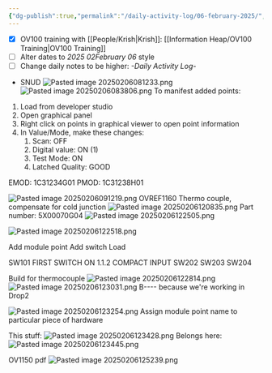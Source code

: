 ```yaml
---
{"dg-publish":true,"permalink":"/daily-activity-log/06-february-2025/","noteIcon":"","created":"2025-02-06T07:48:28.584-06:00"}
---
```


- [x] OV100 training with [[People/Krish\|Krish]]: [[Information Heap/OV100 Training\|OV100 Training]]
- [ ] Alter dates to *2025 02February 06* style
- [ ] Change daily notes to be higher: *-Daily Activity Log-*

- SNUD
![Pasted image 20250206081233.png](/img/user/Pasted%20image%2020250206081233.png)
![Pasted image 20250206083806.png](/img/user/Pasted%20image%2020250206083806.png)
To manifest added points:
1. Load from developer studio
2. Open graphical panel
3. Right click on points in graphical viewer to open point information
4. In Value/Mode, make these changes:
	1. Scan: OFF
	2. Digital value: ON (1)
	3. Test Mode: ON
	4. Latched Quality: GOOD

EMOD: 1C31234G01
PMOD: 1C31238H01

![Pasted image 20250206091219.png](/img/user/Pasted%20image%2020250206091219.png)
 OVREF1160
 Thermo couple, compensate for cold junction
 ![Pasted image 20250206120835.png](/img/user/Pasted%20image%2020250206120835.png)
 Part number: 5X00070G04
 ![Pasted image 20250206122505.png](/img/user/Pasted%20image%2020250206122505.png)
 
 ![Pasted image 20250206122518.png](/img/user/Pasted%20image%2020250206122518.png)


Add module point
Add switch
Load

SW101 FIRST SWITCH ON 1.1.2 COMPACT INPUT
SW202 SW203 SW204


Build for thermocouple
![Pasted image 20250206122814.png](/img/user/Pasted%20image%2020250206122814.png)
![Pasted image 20250206123031.png](/img/user/Pasted%20image%2020250206123031.png)
B---- because we're working in Drop2


![Pasted image 20250206123254.png](/img/user/Pasted%20image%2020250206123254.png)
Assign module point name to particular piece of hardware

This stuff:
![Pasted image 20250206123428.png](/img/user/Pasted%20image%2020250206123428.png)
Belongs here:
![Pasted image 20250206123445.png](/img/user/Pasted%20image%2020250206123445.png)


OV1150 pdf
![Pasted image 20250206125239.png](/img/user/Pasted%20image%2020250206125239.png)
